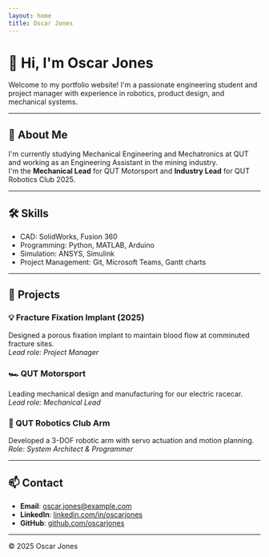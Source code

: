 ```yaml
---
layout: home
title: Oscar Jones
---
```


# 👋 Hi, I'm Oscar Jones

Welcome to my portfolio website! I'm a passionate engineering student and project manager with experience in robotics, product design, and mechanical systems.  

---

## 🧠 About Me

I'm currently studying Mechanical Engineering and Mechatronics at QUT and working as an Engineering Assistant in the mining industry.  
I'm the **Mechanical Lead** for QUT Motorsport and **Industry Lead** for QUT Robotics Club 2025.

---

## 🛠️ Skills

- CAD: SolidWorks, Fusion 360
- Programming: Python, MATLAB, Arduino
- Simulation: ANSYS, Simulink
- Project Management: Git, Microsoft Teams, Gantt charts

---

## 📂 Projects

### 💡 Fracture Fixation Implant (2025)
Designed a porous fixation implant to maintain blood flow at comminuted fracture sites.  
_Lead role: Project Manager_

### 🏎️ QUT Motorsport
Leading mechanical design and manufacturing for our electric racecar.  
_Lead role: Mechanical Lead_

### 🤖 QUT Robotics Club Arm
Developed a 3-DOF robotic arm with servo actuation and motion planning.  
_Role: System Architect & Programmer_

---

## 📫 Contact

- **Email**: [oscar.jones@example.com](mailto:oscar.jones@example.com)
- **LinkedIn**: [linkedin.com/in/oscarjones](https://linkedin.com/in/oscarjones)
- **GitHub**: [github.com/oscarjones](https://github.com/oscarjones)

---

© 2025 Oscar Jones
